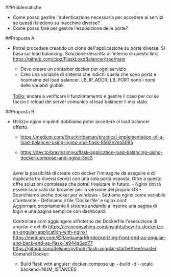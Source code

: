 ##Problematiche
- Come posso gestire l'autenticazione necessaria per accedere ai servizi se questi risiedono su macchine diverse?
- Come posso fare per gestire l'esposizione delle porte?

##Proposta A
- Potrei procedere creando un clone dell'applicazione su porte diverse. SI basa sul load balancing.
  Soluzione descritta all'interno di questo link: https://github.com/cipz/FlaskLoadBalancer/tree/main
  - Devo creare un container docker per ogni servizio. 
  - Creo una variabile di sistema che indichi quella che sono porta e hostname del load balancer.
  LB_IP_ADDR; LB_PORT sono i nomi delle variabili globali.
  
  <br>
  <u>ToDo:</u> andare a verificare il funzionamento e gestire il caso per cui se faccio il reload del server 
  comunico al load balancer il mio stato. 

##Proposta B
- Utilizzo nginx e quindi dobbiamo poter accedere al load balancer offerto.
  - https://medium.com/@ruchirthaman/practical-implementation-of-a-load-balancer-using-nginx-and-flask-9562e2ea5095
  
  - https://dev.to/bravinsimiyu/flask-application-load-balancing-using-docker-compose-and-nginx-3nc3 
  <br>
  Avrei la possibilità di creare con docker l'immagine da eseguire e di duplicarla tra diversi servizi con una sola porta esposta.
  Oltre a questo offre soluzioni complesse che potrei rivalutare in futuro.
    - Nginx dovrà essere scaricato dal browser per la versione del proprio OS
    - Scarichiamo anche docker per windows
    - Settiamo nginx come variabile d'ambiente
    - Definiamo il file 'Dockerfile' e nginx.conf
  
  <br>
  Aggiornare propriamente il sistema andando a inserire una pagina di login 
  e una pagina semplice con dashboard.
  
  Controllare com aggiungere all'interno del Dockerfile l'esecuzione di angular e del db
  https://levioconsulting.com/insights/how-to-dockerize-an-angular-application-with-nginx/
  <br>
  https://medium.com/@RamkumarMrj/dockerizing-front-end-as-angular-and-back-end-as-flask-1e944a0ed77
  <br>
  https://github.com/delsner/python-flask-angular-starter/tree/master
  <br>
  Comandi Docker:
  - Build flask with angular:
  docker-compose up --build -d --scale backend=NUM_ISTANCES
  